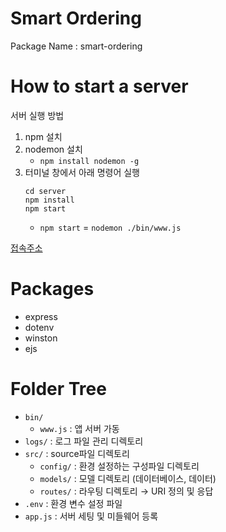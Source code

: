 # Smart Ordering

Package Name : smart-ordering

# How to start a server
서버 실행 방법
1. npm 설치
2. nodemon 설치
    - `npm install nodemon -g`
3. 터미널 창에서 아래 명령어 실행
    ```shell
    cd server
    npm install
    npm start
    ```
    - `npm start` = `nodemon ./bin/www.js`

[접속주소](http://localhost:3000)


# Packages
- express
- dotenv
- winston
- ejs

# Folder Tree
- `bin/`
  - `www.js` : 앱 서버 가동
- `logs/` : 로그 파일 관리 디렉토리
- `src/` : source파일 디렉토리
  - `config/` : 환경 설정하는 구성파일 디렉토리
  - `models/` : 모델 디렉토리 (데이터베이스, 데이터)
  - `routes/` : 라우팅 디렉토리 → URI 정의 및 응답
- `.env` : 환경 변수 설정 파일
- `app.js` : 서버 세팅 및 미들웨어 등록